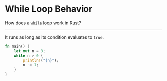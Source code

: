# While Loop Behavior

How does a `while` loop work in Rust?

---

It runs as long as its condition evaluates to `true`.

```rust
fn main() {
    let mut n = 3;
    while n > 0 {
        println!("{n}");
        n -= 1;
    }
}
```
